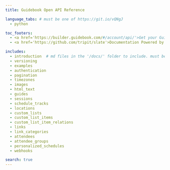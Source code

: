 ```yaml
---
title: Guidebook Open API Reference

language_tabs: # must be one of https://git.io/vQNgJ
  - python

toc_footers:
  - <a href='https://builder.guidebook.com/#/account/api/'>Get your Guidebook API Key</a>
  - <a href='https://github.com/tripit/slate'>Documentation Powered by Slate</a>

includes:
  - introduction  # md files in the '/docs/' folder to include. must be all lowercase no spaces
  - versioning
  - examples
  - authentication
  - pagination
  - timezones
  - images
  - html_text
  - guides
  - sessions
  - schedule_tracks
  - locations
  - custom_lists
  - custom_list_items
  - custom_list_item_relations
  - links
  - link_categories
  - attendees
  - attendee_groups
  - personalized_schedules
  - webhooks

search: true
---
```

